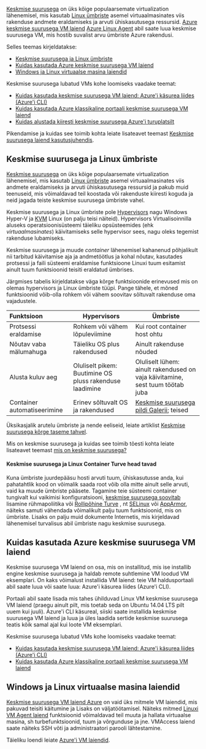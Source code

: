 

[Keskmise suurusega](https://www.docker.com/) on üks kõige populaarsemate virtualization lähenemisel, mis kasutab [Linux ümbriste](http://en.wikipedia.org/wiki/LXC) asemel virtuaalmasinates viis rakenduse andmete eraldamiseks ja arvuti ühiskasutusega ressursid. [Azure keskmise suurusega VM laiend](https://github.com/Azure/azure-docker-extension/blob/master/README.md) [Azure Linux Agent](../articles/virtual-machines/virtual-machines-linux-agent-user-guide.md) abil saate luua keskmise suurusega VM, mis hostib suvalist arvu ümbriste Azure rakendusi.

Selles teemas kirjeldatakse:

+ [Keskmise suurusega ja Linux ümbriste]
+ [Kuidas kasutada Azure keskmise suurusega VM laiend]
+ [Windows ja Linux virtuaalse masina laiendid]

Keskmise suurusega lubatud VMs kohe loomiseks vaadake teemat:

+ [Kuidas kasutada keskmise suurusega VM laiend: Azure'i käsurea liides (Azure'i CLI)]
+ [Kuidas kasutada Azure klassikaline portaali keskmise suurusega VM laiend]
+ [Kuidas alustada kiiresti keskmise suurusega Azure'i turuplatsilt]

Pikendamise ja kuidas see toimib kohta leiate lisateavet teemast [Keskmise suurusega laiend kasutusjuhendis](https://github.com/Azure/azure-docker-extension/blob/master/README.md).

## <a name="docker-and-linux-containers"></a>Keskmise suurusega ja Linux ümbriste
[Keskmise suurusega](https://www.docker.com/) on üks kõige populaarsemate virtualization lähenemisel, mis kasutab [Linux ümbriste](http://en.wikipedia.org/wiki/LXC) asemel virtuaalmasinates viis andmete eraldamiseks ja arvuti ühiskasutusega ressursid ja pakub muid teenuseid, mis võimaldavad teil koostada või rakenduste kiiresti koguda ja neid jagada teiste keskmise suurusega ümbriste vahel.

Keskmise suurusega ja Linux ümbriste pole [Hypervisors](http://en.wikipedia.org/wiki/Hypervisor) nagu Windows Hyper-V ja [KVM](http://www.linux-kvm.org/page/Main_Page) Linux (on palju teisi näiteid). Hypervisors Virtualisoinnilla aluseks operatsioonisüsteemi täieliku opsüsteemides (ehk *virtuaalmasinates*) käivitamiseks selle hypervisor sees, nagu oleks tegemist rakenduse lubamiseks.

Keskmise suurusega ja muude *container* lähenemisel kahanenud põhjalikult nii tarbitud käivitamise aja ja andmetöötlus ja kohal nõutav, kasutades protsessi ja faili süsteemi eraldamise funktsioone Linuxi tuum esitamist ainult tuum funktsioonid teisiti eraldatud ümbrises.

Järgmises tabelis kirjeldatakse väga kõrge funktsioonide erinevused mis on olemas hypervisors ja Linux ümbriste tüüpi. Pange tähele, et mõned funktsioonid võib-olla rohkem või vähem soovitav sõltuvalt rakenduse oma vajadustele.

|   Funktsioon      | Hypervisors | Ümbriste  |
| :------------- |-------------| ----------- |
| Protsessi eraldamise | Rohkem või vähem lõpuleviimine | Kui root container host ohtu |
| Nõutav vaba mälumahuga | Täieliku OS plus rakendused | Ainult rakenduse nõuded |
| Alusta kuluv aeg | Oluliselt pikem: Buutimine OS pluss rakenduse laadimine | Oluliselt lühem: ainult rakendused on vaja käivitamine, sest tuum töötab juba  |
| Container automatiseerimine | Erinev sõltuvalt OS ja rakendused | [Keskmise suurusega pildi Galerii](https://registry.hub.docker.com/); teised

Üksikasjalik arutelu ümbriste ja nende eeliseid, leiate artiklist [Keskmise suurusega kõrge taseme tahvel](http://channel9.msdn.com/Blogs/Regular-IT-Guy/Docker-High-Level-Whiteboard).

Mis on keskmise suurusega ja kuidas see toimib tõesti kohta leiate lisateavet teemast [mis on keskmise suurusega?](https://www.docker.com/whatisdocker/)

#### <a name="docker-and-linux-container-security-best-practices"></a>Keskmise suurusega ja Linux Container Turve head tavad

Kuna ümbriste juurdepääsu hosti arvuti tuum, ühiskasutusse anda, kui pahatahtlik kood on võimalik saada root võib olla mitte ainult selle arvuti, vaid ka muude ümbriste pääsete. Tagamine teie süsteemi container tungivalt kui vaikimisi konfiguratsiooni, [keskmise suurusega soovitab](https://docs.docker.com/articles/security/) lisamine rühmapoliitika või [Rollipõhine Turve](http://en.wikipedia.org/wiki/Role-based_access_control) , nt [SELinux](http://selinuxproject.org/page/Main_Page) või [AppArmor](http://wiki.apparmor.net/index.php/Main_Page), näiteks samuti vähendada võimalikult palju tuum funktsioonid, mis on ümbriste. Lisaks on palju muid dokumente Internetis, mis kirjeldavad lähenemisel turvalisus abil ümbriste nagu keskmise suurusega.

## <a name="how-to-use-the-docker-vm-extension-with-azure"></a>Kuidas kasutada Azure keskmise suurusega VM laiend

Keskmise suurusega VM laiend on osa, mis on installitud, mis ise installib engine keskmise suurusega ja haldab remote suhtlemine VM loodud VM eksemplari. On kaks võimalust installida VM laiend: teie VM haldusportaali abil saate luua või saate luua: Azure'i käsurea liides (Azure'i CLI).

Portaali abil saate lisada mis tahes ühilduvad Linux VM keskmise suurusega VM laiend (praegu ainult pilt, mis toetab seda on Ubuntu 14.04 LTS pilt uuem kui juuli). Azure'i CLI käsureal, siiski saate installida keskmise suurusega VM laiend ja luua ja üles laadida sertide keskmise suurusega teatis kõik samal ajal kui loote VM eksemplari.

Keskmise suurusega lubatud VMs kohe loomiseks vaadake teemat:

+ [Kuidas kasutada keskmise suurusega VM laiend: Azure'i käsurea liides (Azure'i CLI)]
+ [Kuidas kasutada Azure klassikaline portaali keskmise suurusega VM laiend]

## <a name="virtual-machine-extensions-for-linux-and-windows"></a>Windows ja Linux virtuaalse masina laiendid
[Keskmise suurusega VM laiend Azure](https://github.com/Azure/azure-docker-extension/blob/master/README.md) on vaid üks mitmele VM laiendid, mis pakuvad teisiti käitumine ja Lisaks on väljatöötamisel. Näiteks mitmed [Linuxi VM Agent laiend](../articles/virtual-machines/virtual-machines-linux-agent-user-guide.md) funktsioonid võimaldavad teil muuta ja hallata virtuaalse masina, sh turbefunktsioonid, tuum ja võrgunduse ja jne. VMAccess laiend saate näiteks SSH võti ja administraatori parooli lähtestamine.

Täieliku loendi leiate [Azure'i VM laiendid](../articles/virtual-machines/virtual-machines-windows-extensions-features.md).

<!--Anchors-->
[Kuidas kasutada keskmise suurusega VM laiend: Azure'i käsurea liides (Azure'i CLI)]: http://azure.microsoft.com/documentation/articles/virtual-machines-docker-with-xplat-cli/
[Kuidas kasutada Azure klassikaline portaali keskmise suurusega VM laiend]: http://azure.microsoft.com/documentation/articles/virtual-machines-docker-with-portal/
[Kuidas alustada kiiresti keskmise suurusega Azure'i turuplatsilt]: http://azure.microsoft.com/documentation/articles/virtual-machines-docker-ubuntu-quickstart/
[Keskmise suurusega ja Linux ümbriste]: #Docker-and-Linux-Containers
[Kuidas kasutada Azure keskmise suurusega VM laiend]: #How-to-use-the-Docker-VM-Extension-with-Azure
[Windows ja Linux virtuaalse masina laiendid]: #Virtual-Machine-Extensions-For-Linux-and-Windows
